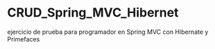 # CRUD_Spring_MVC_Hibernet
ejercicio de prueba para programador en Spring MVC con Hibernate y Primefaces
